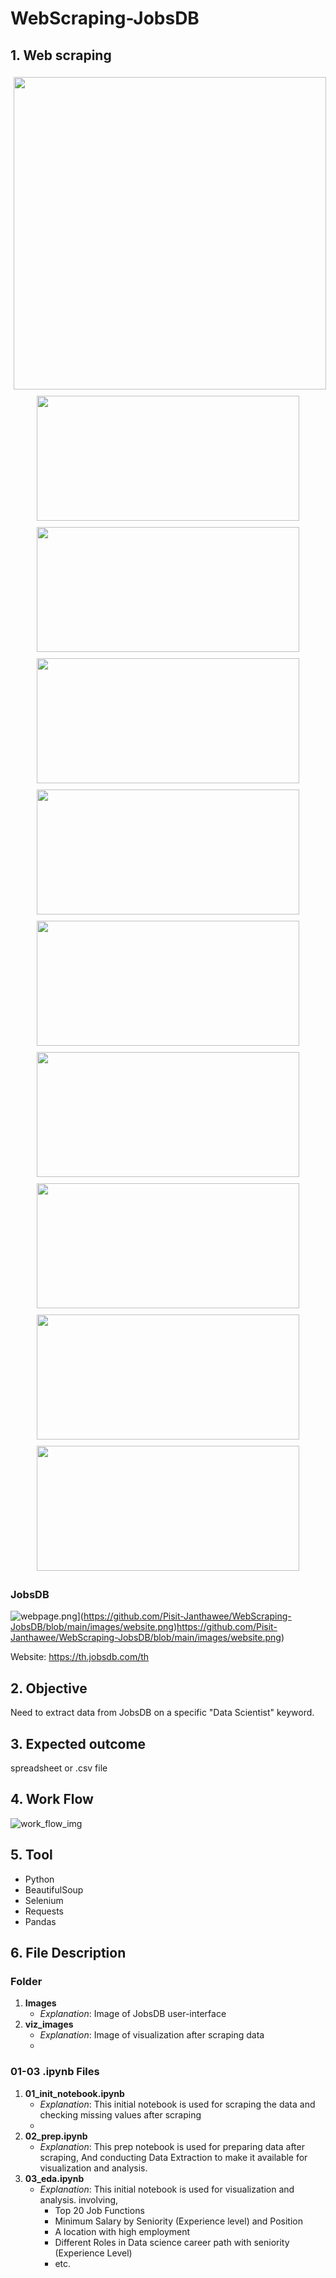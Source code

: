 ﻿# WebScraping-JobsDB
 
## 1. Web scraping

<img src="https://github.com/Pisit-Janthawee/WebScraping-JobsDB/blob/main/viz_images/wordcloud.png" style="margin: 5px;" width="500" height="500">

<div style="display: flex; flex-wrap: wrap; justify-content: center;">
    <img src="https://github.com/Pisit-Janthawee/WebScraping-JobsDB/blob/main/viz_images/treemap1.png" style="margin: 5px;" width="420" height="200">
    <img src="https://github.com/Pisit-Janthawee/WebScraping-JobsDB/blob/main/viz_images/treemap2.png" style="margin: 5px;"  width="420" height="200">
    <img src="https://github.com/Pisit-Janthawee/WebScraping-JobsDB/blob/main/viz_images/treemap3.png" style="margin: 5px;"  width="420" height="200">
    <img src="https://github.com/Pisit-Janthawee/WebScraping-JobsDB/blob/main/viz_images/treemap4.png" style="margin: 5px;"  width="420" height="200">
    <img src="https://github.com/Pisit-Janthawee/WebScraping-JobsDB/blob/main/viz_images/treemap5.png" style="margin: 5px;"  width="420" height="200">
    <img src="https://github.com/Pisit-Janthawee/WebScraping-JobsDB/blob/main/viz_images/treemap6.png" style="margin: 5px;" width="420" height="200">
    <img src="https://github.com/Pisit-Janthawee/WebScraping-JobsDB/blob/main/viz_images/treemap7.png" style="margin: 5px;" width="420" height="200">
    <img src="https://github.com/Pisit-Janthawee/WebScraping-JobsDB/blob/main/viz_images/treemap8.png" style="margin: 5px;" width="420" height="200">
    <img src="https://github.com/Pisit-Janthawee/WebScraping-JobsDB/blob/main/viz_images/treemap9.png" style="margin: 5px;" width="420" height="200">
</div>

### JobsDB 
![webpage.png](https://github.com/Pisit-Janthawee/WebScraping-JobsDB/blob/main/images/website.png)](https://github.com/Pisit-Janthawee/WebScraping-JobsDB/blob/main/images/website.png)https://github.com/Pisit-Janthawee/WebScraping-JobsDB/blob/main/images/website.png)

Website: https://th.jobsdb.com/th

## 2. Objective
Need to extract data from JobsDB on a specific "Data Scientist" keyword. 

## 3. Expected outcome
spreadsheet or .csv file

## 4. Work Flow
![work_flow_img](https://github.com/Pisit-Janthawee/Web-Scraping-DrugBank-Selenium/assets/133638243/e3c8dcb8-e9ba-49ee-a58d-c0ee43e311f7)

## 5. Tool
- Python
- BeautifulSoup
- Selenium 
- Requests
- Pandas

## 6. File Description

### Folder

1. **Images**
    - *Explanation*: Image of JobsDB user-interface 
2. **viz_images**
    - *Explanation*: Image of visualization after scraping data
    - 
### 01-03 .ipynb Files

1. **01_init_notebook.ipynb**
    - *Explanation*: This initial notebook is used for scraping the data and checking missing values after scraping
    - 
2. **02_prep.ipynb**
    - *Explanation*: This prep notebook is used for preparing data after scraping, And conducting Data Extraction to make it available for visualization and analysis.
3. **03_eda.ipynb**
    - *Explanation*: This initial notebook is used for visualization and analysis. involving,
       - Top 20 Job Functions
       - Minimum Salary by Seniority (Experience level) and Position
       - A location with high employment
       - Different Roles in Data science career path with seniority (Experience Level)
       - etc.



